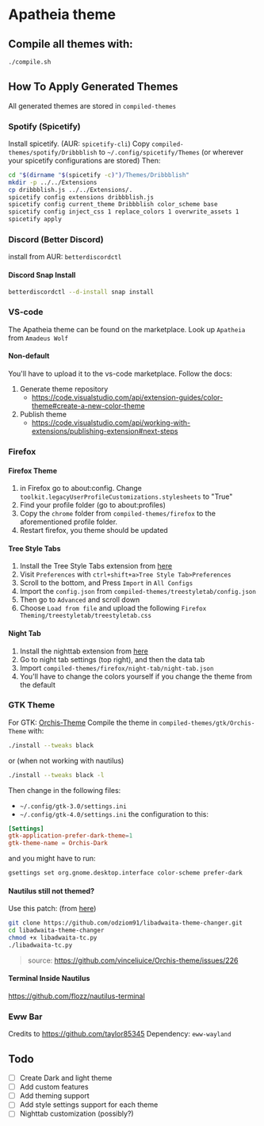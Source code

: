 # Apatheia theme
## Compile all themes with:
```bash
./compile.sh
```

## How To Apply Generated Themes
All generated themes are stored in `compiled-themes`

### Spotify (Spicetify)
Install spicetify. (AUR: `spicetify-cli`)
Copy `compiled-themes/spotify/Dribbblish` to `~/.config/spicetify/Themes` (or wherever your spicetify configurations are stored)
Then:
```bash
cd "$(dirname "$(spicetify -c)")/Themes/Dribbblish"
mkdir -p ../../Extensions
cp dribbblish.js ../../Extensions/.
spicetify config extensions dribbblish.js
spicetify config current_theme Dribbblish color_scheme base
spicetify config inject_css 1 replace_colors 1 overwrite_assets 1
spicetify apply
```
### Discord (Better Discord)
install from AUR: `betterdiscordctl`
#### Discord Snap Install
```bash
betterdiscordctl --d-install snap install 
```
### VS-code
The Apatheia theme can be found on the marketplace. 
Look up `Apatheia` from `Amadeus Wolf`
#### Non-default
You'll have to upload it to the vs-code marketplace.
Follow the docs:
1. Generate theme repository
    - https://code.visualstudio.com/api/extension-guides/color-theme#create-a-new-color-theme
2. Publish theme
    - https://code.visualstudio.com/api/working-with-extensions/publishing-extension#next-steps

### Firefox
#### Firefox Theme
1. in Firefox go to about:config. Change `toolkit.legacyUserProfileCustomizations.stylesheets` to "True"
2. Find your profile folder (go to about:profiles)
3. Copy the `chrome` folder from `compiled-themes/firefox` to the aforementioned profile folder.
4. Restart firefox, you theme should be updated

#### Tree Style Tabs
1. Install the Tree Style Tabs extension from [here](https://addons.mozilla.org/en-US/firefox/addon/tree-style-tab/)
2. Visit `Preferences` with `ctrl+shift+a>Tree Style Tab>Preferences`
3. Scroll to the bottom, and Press `Import` in `All Configs`
4. Import the `config.json` from `compiled-themes/treestyletab/config.json`
5. Then go to `Advanced` and scroll down
6. Choose `Load from file` and upload the following `Firefox Theming/treestyletab/treestyletab.css`

#### Night Tab
1. Install the nighttab extension from [here](https://addons.mozilla.org/en-US/firefox/addon/nighttab/)
2. Go to night tab settings (top right), and then the data tab
3. Import `compiled-themes/firefox/night-tab/night-tab.json`
4. You'll have to change the colors yourself if you change the theme from the default

### GTK Theme
For GTK: [Orchis-Theme](https://github.com/vinceliuice/Orchis-theme)
Compile the theme in `compiled-themes/gtk/Orchis-Theme` with:
```bash
./install --tweaks black
```
or (when not working with nautilus)
```bash
./install --tweaks black -l
```
Then change in the following files:
- `~/.config/gtk-3.0/settings.ini`
- `~/.config/gtk-4.0/settings.ini`
the configuration to this:
```conf
[Settings]
gtk-application-prefer-dark-theme=1
gtk-theme-name = Orchis-Dark
```
and you might have to run: 
```bash
gsettings set org.gnome.desktop.interface color-scheme prefer-dark
```

#### Nautilus still not themed?
Use this patch: (from [here](https://github.com/odziom91/libadwaita-theme-changer))
```bash
git clone https://github.com/odziom91/libadwaita-theme-changer.git
cd libadwaita-theme-changer
chmod +x libadwaita-tc.py
./libadwaita-tc.py
```
> source: https://github.com/vinceliuice/Orchis-theme/issues/226
#### Terminal Inside Nautilus
https://github.com/flozz/nautilus-terminal

### Eww Bar
Credits to https://github.com/taylor85345
Dependency: `eww-wayland`

## Todo
- [ ] Create Dark and light theme 
- [ ] Add custom features
- [ ] Add theming support
- [ ] Add style settings support for each theme
- [ ] Nighttab customization (possibly?)
